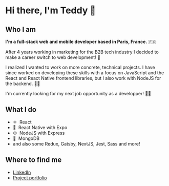 # Hi there, I'm Teddy 👋

## Who I am

**I'm a full-stack web and mobile developer based in Paris, France.** 🇫🇷 

After 4 years working in marketing for the B2B tech industry I decided to make a career switch to web development! 🚀 

I realized I wanted to work on more concrete, technical projects. I have since worked on developing these skills with a focus on JavaScript and the React and React Native frontend libraries, but I also work with NodeJS for the backend. 👨‍💻 

I'm currently looking for my next job opportunity as a developper! 👨‍💼 

## What I do
- ⚛️&nbsp;&nbsp;React
- 📱&nbsp;&nbsp;React Native with Expo
- ⚙️&nbsp;&nbsp;NodeJS with Express
- 💾&nbsp;&nbsp;MongoDB
- and also some Redux, Gatsby, NextJS, Jest, Sass and more!

## Where to find me

- [LinkedIn](https://www.linkedin.com/in/teddybeau/)
- [Project portfolio](https://teddy-beau.com/)

<!--
**teddy-beau/teddy-beau** is a ✨ _special_ ✨ repository because its `README.md` (this file) appears on your GitHub profile.

Here are some ideas to get you started:

- 🔭 I’m currently working on ...
- 🌱 I’m currently learning ...
- 👯 I’m looking to collaborate on ...
- 🤔 I’m looking for help with ...
- 💬 Ask me about ...
- 📫 How to reach me: ...
- 😄 Pronouns: ...
- ⚡ Fun fact: ...
-->
